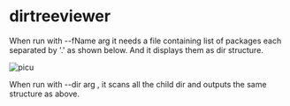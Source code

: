 # dirtreeviewer

When run with --fName arg it  needs a file containing list of packages each separated by '.' as shown below.
And it displays them as dir structure.

![picu](https://user-images.githubusercontent.com/20777854/39322163-955086aa-49a6-11e8-96a1-f82e600487c4.png)

When run with --dir arg , it scans all the child dir and outputs the same structure as above.
